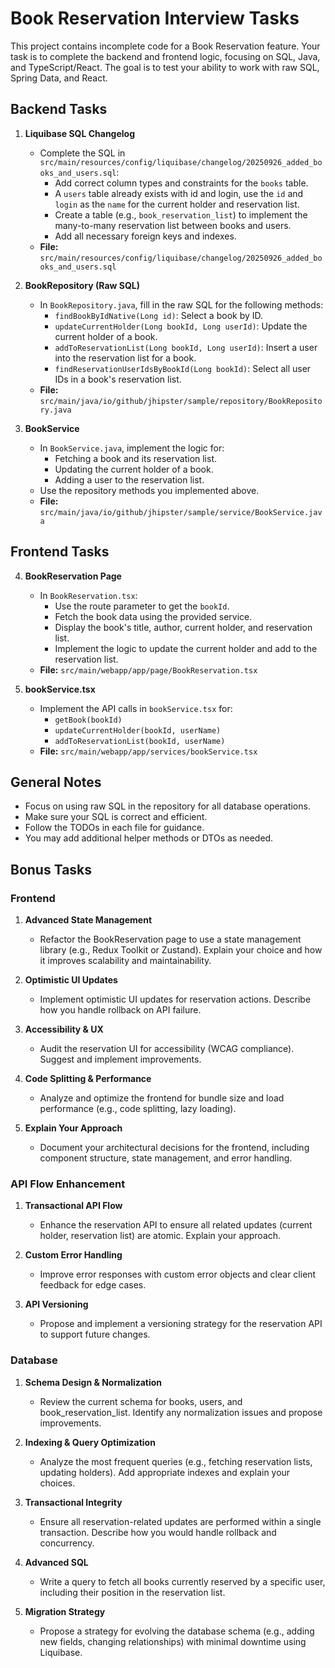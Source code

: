 # Book Reservation Interview Tasks

This project contains incomplete code for a Book Reservation feature. Your task is to complete the backend and frontend logic, focusing on SQL, Java, and TypeScript/React. The goal is to test your ability to work with raw SQL, Spring Data, and React.

## Backend Tasks

1. **Liquibase SQL Changelog**
   - Complete the SQL in `src/main/resources/config/liquibase/changelog/20250926_added_books_and_users.sql`:
     - Add correct column types and constraints for the `books` table.
     - A `users` table already exists with id and login, use the `id` and `login` as the `name` for the current holder and reservation list.
     - Create a table (e.g., `book_reservation_list`) to implement the many-to-many reservation list between books and users.
     - Add all necessary foreign keys and indexes.
   - **File:** `src/main/resources/config/liquibase/changelog/20250926_added_books_and_users.sql`

2. **BookRepository (Raw SQL)**
   - In `BookRepository.java`, fill in the raw SQL for the following methods:
     - `findBookByIdNative(Long id)`: Select a book by ID.
     - `updateCurrentHolder(Long bookId, Long userId)`: Update the current holder of a book.
     - `addToReservationList(Long bookId, Long userId)`: Insert a user into the reservation list for a book.
     - `findReservationUserIdsByBookId(Long bookId)`: Select all user IDs in a book's reservation list.
   - **File:** `src/main/java/io/github/jhipster/sample/repository/BookRepository.java`

3. **BookService**
   - In `BookService.java`, implement the logic for:
     - Fetching a book and its reservation list.
     - Updating the current holder of a book.
     - Adding a user to the reservation list.
   - Use the repository methods you implemented above.
   - **File:** `src/main/java/io/github/jhipster/sample/service/BookService.java`

## Frontend Tasks

4. **BookReservation Page**
   - In `BookReservation.tsx`:
     - Use the route parameter to get the `bookId`.
     - Fetch the book data using the provided service.
     - Display the book's title, author, current holder, and reservation list.
     - Implement the logic to update the current holder and add to the reservation list.
   - **File:** `src/main/webapp/app/page/BookReservation.tsx`

5. **bookService.tsx**
   - Implement the API calls in `bookService.tsx` for:
     - `getBook(bookId)`
     - `updateCurrentHolder(bookId, userName)`
     - `addToReservationList(bookId, userName)`
   - **File:** `src/main/webapp/app/services/bookService.tsx`

## General Notes

- Focus on using raw SQL in the repository for all database operations.
- Make sure your SQL is correct and efficient.
- Follow the TODOs in each file for guidance.
- You may add additional helper methods or DTOs as needed.

## Bonus Tasks 

### Frontend

1. **Advanced State Management**
   - Refactor the BookReservation page to use a state management library (e.g., Redux Toolkit or Zustand). Explain your choice and how it improves scalability and maintainability.

2. **Optimistic UI Updates**
   - Implement optimistic UI updates for reservation actions. Describe how you handle rollback on API failure.

3. **Accessibility & UX**
   - Audit the reservation UI for accessibility (WCAG compliance). Suggest and implement improvements.

4. **Code Splitting & Performance**
   - Analyze and optimize the frontend for bundle size and load performance (e.g., code splitting, lazy loading).

5. **Explain Your Approach**
   - Document your architectural decisions for the frontend, including component structure, state management, and error handling.

### API Flow Enhancement

1. **Transactional API Flow**
   - Enhance the reservation API to ensure all related updates (current holder, reservation list) are atomic. Explain your approach.

2. **Custom Error Handling**
   - Improve error responses with custom error objects and clear client feedback for edge cases.

3. **API Versioning**
   - Propose and implement a versioning strategy for the reservation API to support future changes.

### Database

1. **Schema Design & Normalization**
   - Review the current schema for books, users, and book_reservation_list. Identify any normalization issues and propose improvements.

2. **Indexing & Query Optimization**
   - Analyze the most frequent queries (e.g., fetching reservation lists, updating holders). Add appropriate indexes and explain your choices.

3. **Transactional Integrity**
   - Ensure all reservation-related updates are performed within a single transaction. Describe how you would handle rollback and concurrency.

4. **Advanced SQL**
   - Write a query to fetch all books currently reserved by a specific user, including their position in the reservation list.

5. **Migration Strategy**
   - Propose a strategy for evolving the database schema (e.g., adding new fields, changing relationships) with minimal downtime using Liquibase.
